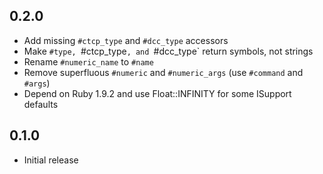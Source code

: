 0.2.0
-----
* Add missing `#ctcp_type` and `#dcc_type` accessors
* Make `#type, `#ctcp_type`, and `#dcc_type` return symbols, not strings
* Rename `#numeric_name` to `#name`
* Remove superfluous `#numeric` and `#numeric_args` (use `#command` and `#args`)
* Depend on Ruby 1.9.2 and use Float::INFINITY for some ISupport defaults

0.1.0
-----
* Initial release

